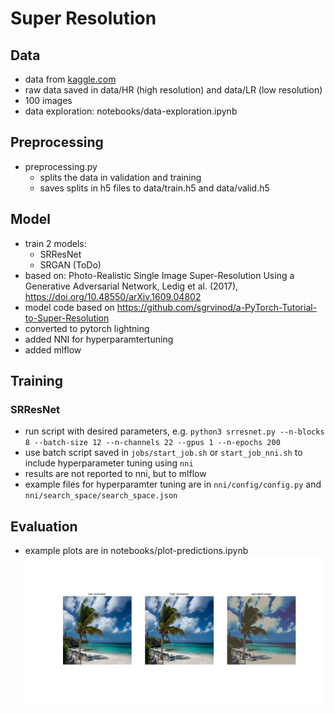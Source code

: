 # Super Resolution

## Data
* data from [kaggle.com](https://www.kaggle.com/datasets/akhileshdkapse/super-image-resolution)
* raw data saved in data/HR (high resolution) and data/LR (low resolution)
* 100 images
* data exploration: notebooks/data-exploration.ipynb 

## Preprocessing
* preprocessing.py
    * splits the data in validation and training
    * saves splits in h5 files to data/train.h5 and data/valid.h5

## Model
* train 2 models:
    * SRResNet
    * SRGAN (ToDo)
* based on: Photo-Realistic Single Image Super-Resolution Using a Generative Adversarial Network, Ledig et al. (2017), https://doi.org/10.48550/arXiv.1609.04802
* model code based on https://github.com/sgrvinod/a-PyTorch-Tutorial-to-Super-Resolution
* converted to pytorch lightning
* added NNI for hyperparamtertuning
* added mlflow

## Training 
### SRResNet
* run script with desired parameters, e.g. ```python3 srresnet.py --n-blocks 8 --batch-size 12 --n-channels 22 --gpus 1 --n-epochs 200```
* use batch script saved in ```jobs/start_job.sh``` or ```start_job_nni.sh``` to include hyperparameter tuning using ```nni```
* results are not reported to nni, but to mlflow
* example files for hyperparamter tuning are in ```nni/config/config.py``` and ```nni/search_space/search_space.json```

## Evaluation 
* example plots are in notebooks/plot-predictions.ipynb
![example prediction](notebooks/example_prediction.png)
